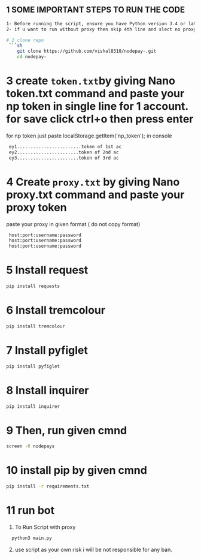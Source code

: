 ## 1 SOME IMPORTANT STEPS TO RUN THE CODE 
```sh
1- Before running the script, ensure you have Python version 3.4 or latest version installed on your machine.
2- if u want to run without proxy then skip 4th line and slect no proxy at running time

# 2 clone repo
 ```sh
    git clone https://github.com/vishal8310/nodepay-.git 
    cd nodepay-
 ```
# 3 create `token.txt`by giving Nano token.txt command and paste your np token in single line for 1 account. for save click ctrl+o then press enter 
for np token just paste localStorage.getItem('np_token'); in console
```sh
 ey1........................token of 1st ac
 ey2.......................token of 2nd ac
 ey3.......................token of 3rd ac
 ```
# 4 Create `proxy.txt` by giving Nano proxy.txt command and paste your proxy token
 paste your proxy in given format ( do not copy format)

```sh
 host:port:username:password
 host:port:username:password
 host:port:username:password
 ```
# 5 Install request
```sh
pip install requests
```
# 6 Install tremcolour
```sh
pip install tremcolour
```
# 7 Install pyfiglet
```sh
pip install pyfiglet
```
# 8 Install inquirer
```sh
pip install inquirer
```
# 9 Then, run given cmnd
 ```sh
 screen -R nodepays
```
# 10 install pip by given cmnd
 ```sh
 pip install -r requirements.txt

 ```
# 11 run bot

 1. To Run Script with proxy

 ```sh
   python3 main.py
   ``` 
2. use script as your own risk i will be not responsible for any ban.
